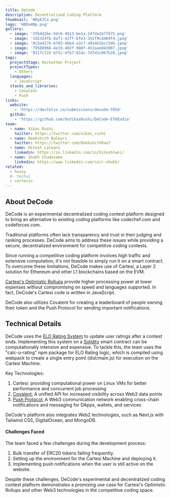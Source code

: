 ```yaml
---
title: DeCode
description: Decentralised Coding Platform
thumbnail: 'H0y6JCx.png'
logo: 'H0Da4Np.png'
gallery:
  - image: '3f64d2be-5dc6-4613-be1a-24fda1b7f675.png'
  - image: '1d2324fb-6af1-41ff-bfe3-352f9cd469f4.jpeg'
  - image: '0c5e417b-6702-4bb4-a3c7-a914b1bcc546.jpeg'
  - image: '79588968-4e19-402f-988f-452aae843007.jpeg'
  - image: '9117cf22-b71c-4fb7-814c-7d7d1c067b28.jpeg'
tags:
  projectStage: Hackathon Project
  projectTypes:
    - Others
  languages:
    - JavaScript
  stacks_and_libraries:
    - Covalent
    - Push
links:
  website:
    - 'https://devfolio.co/submissions/decode-f05d'
  github:
    - 'https://github.com/0xVikasRushi/DeCode-ETHIndia'
team:
  - name: Vikas Rushi
    twitter: https://twitter.com/vikas_rushi
  - name: Deekshith Balmuri
    twitter: https://twitter.com/DeekshithRao7
  - name: Hitesh Lalwani
    linkedin: https://in.linkedin.com/in/hiteshlwni/
  - name: Shubh Chudasama
    linkedin: https://www.linkedin.com/in/c-shubh/
related:
  - housy
  #- techai
  - cartenix
---
```


## About DeCode

DeCode is an experimental decentralized coding contest platform designed to
bring an alternative to existing coding platforms like codechef.com and
codeforces.com.

Traditional platforms often lack transparency and trust in their judging and
ranking processes. DeCode aims to address these issues while providing a secure,
decentralized environment for competitive coding contests.

Since running a competitive coding platform involves high traffic and extensive
computation, it's not feasible to simply run it on a smart contract. To overcome
these limitations, DeCode makes use of Cartesi, a Layer 2 solution for Ethereum
and other L1 blockchains based on the EVM.

[Cartesi's Optimistic Rollups](https://docs.cartesi.io/cartesi-rollups/) provide
higher processing power at lower expenses without compromising on speed and
languages supported. In fact, DeCode's Cartesi code is written in JavaScript.

DeCode also utilizes Covalent for creating a leaderboard of people owning their
token and the Push Protocol for sending important notifications.

## Technical Details

DeCode uses the
[ELO Rating System](https://en.wikipedia.org/wiki/Elo_rating_system) to update
user ratings after a contest ends. Implementing this system on a
[Solidity](https://soliditylang.org/about/) smart contract can be
computationally intensive and expensive. To tackle this, the team uses the
"calc-u-rating" npm package for ELO Rating logic, which is compiled using
webpack to create a single entry point (dist/main.js) for execution on the
Cartesi Machine.

Key Technologies:

1. Cartesi: providing computational power on Linux VMs for better performance
   and concurrent job processing
2. [Covalent:](https://www.covalenthq.com/about/) A unified API for increased
   visibility across Web3 data points
3. [Push Protocol:](https://push.org/faq) A Web3 communication network enabling
   cross-chain notifications and messaging for DApps, wallets, and services

DeCode's platform also integrates Web2 technologies, such as Next.js with
Tailwind CSS, DigitalOcean, and MongoDB.

#### Challenges Faced

The team faced a few challenges during the development process:

1. Bulk transfer of ERC20 tokens failing frequently.
2. Setting up the environment for the Cartesi Machine and deploying it.
3. Implementing push notifications when the user is still active on the website.

Despite these challenges, DeCode's experimental and decentralized coding contest
platform demonstrates a promising use case for Cartesi's Optimistic Rollups and
other Web3 technologies in the competitive coding space.
